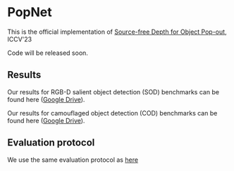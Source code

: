 # PopNet

This is the official implementation of [Source-free Depth for Object Pop-out](https://arxiv.org/pdf/2212.05370.pdf), ICCV'23

Code will be released soon.




## Results 
Our results for RGB-D salient object detection (SOD) benchmarks can be found here ([Google Drive](https://drive.google.com/file/d/1lyVTH_MhLxYam6Xr0WKsoa3SsMLwIs4W/view?usp=sharing)).

Our results for camouflaged object detection (COD) benchmarks can be found here ([Google Drive](https://drive.google.com/file/d/1m8Ht5A4uzvmvSXhn8hEfMJeam7pvaoia/view?usp=sharing)).

## Evaluation protocol
We use the same evaluation protocol as [here](https://github.com/taozh2017/SPNet/blob/main/test_evaluation_maps.py)


